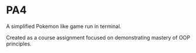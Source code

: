 # PA4

A simplified Pokemon like game run in terminal.


Created as a course assignment focused on demonstrating mastery of OOP principles.
